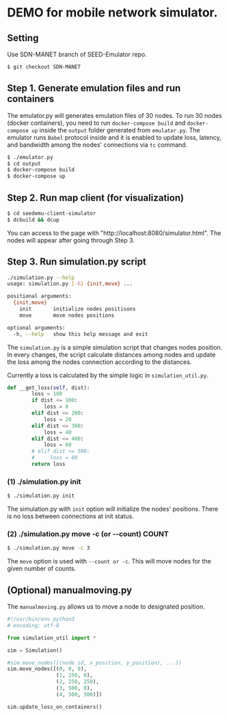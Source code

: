 # DEMO for mobile network simulator.
## Setting
Use SDN-MANET branch of SEED-Emulator repo.
```sh
$ git checkout SDN-MANET
```

## Step 1. Generate emulation files and run containers

The emulator.py will generates emulation files of 30 nodes.
To run 30 nodes (docker containers), you need to run 
`docker-compose build` and `docker-compose up` inside the `output` folder 
generated from `emulator.py`.
The emulator runs `Babel` protocol inside and it is enabled to update loss, latency, and bandwidth among the nodes' connections via `tc` command.

```sh
$ ./emulator.py
$ cd output
$ docker-compose build
$ docker-compose up
```

## Step 2. Run map client (for visualization)

```sh
$ cd seedemu-client-simulator
$ dcbuild && dcup
```

You can access to the page with "http://localhost:8080/simulator.html".
The nodes will appear after going through Step 3.

## Step 3. Run simulation.py script

```sh
./simulation.py --help
usage: simulation.py [-h] {init,move} ...

positional arguments:
  {init,move}
    init       initialize nodes positisons
    move       move nodes positions

optional arguments:
  -h, --help   show this help message and exit
```

The `simulation.py` is a simple simulation script that changes nodes position. In every changes, the script calculate distances among nodes 
and update the loss among the nodes connection according to the distances. 

Currently a loss is calculated by the simple logic in `simulation_util.py`.
```python
def __get_loss(self, dist):
        loss = 100
        if dist <= 100:
            loss = 0
        elif dist <= 200:
            loss = 20    
        elif dist <= 300:
            loss = 40
        elif dist <= 400:
            loss = 60
        # elif dist <= 500:
        #     loss = 80
        return loss
```

### (1) ./simulation.py init
```sh
$ ./simulation.py init
```
The simulation.py with `init` option will initialize the nodes' positions.
There is no loss between connections at init status.

### (2) ./simulation.py move -c (or --count) COUNT
```sh
$ ./simulation.py move -c 3
```
The `move` option is used with `--count or -c`. This will move nodes for the given number of counts.


## (Optional) manualmoving.py

The `manualmoving.py` allows us to move a node to designated position.

```python
#!/usr/bin/env python3
# encoding: utf-8

from simulation_util import *

sim = Simulation()

#sim.move_nodes([(node_id, x_position, y_position), ...])
sim.move_nodes([(0, 0, 0),
                (1, 250, 0),
                (2, 250, 250),
                (3, 500, 0),
                (4, 500, 500)])

sim.update_loss_on_containers()
```